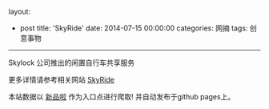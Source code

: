 layout: 
  - post 
title: 'SkyRide' 
date: 2014-07-15 00:00:00 
categories: 网摘 
tags: 创意事物 
---

Skylock 公司推出的闲置自行车共享服务  

更多详情请参考相关网站 [SkyRide](http://www.goskyride.com/)  

本站数据以 [新品啦](http://xinpinla.com/) 作为入口点进行爬取! 并自动发布于github pages上。  
